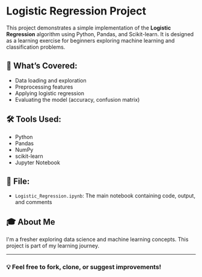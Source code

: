 # Logistic Regression Project

This project demonstrates a simple implementation of the **Logistic Regression** algorithm using Python, Pandas, and Scikit-learn. It is designed as a learning exercise for beginners exploring machine learning and classification problems.

## 📌 What’s Covered:
- Data loading and exploration
- Preprocessing features
- Applying logistic regression
- Evaluating the model (accuracy, confusion matrix)

## 🛠️ Tools Used:
- Python
- Pandas
- NumPy
- scikit-learn
- Jupyter Notebook

## 📁 File:
- `Logistic_Regression.ipynb`: The main notebook containing code, output, and comments

## 🎓 About Me
I'm a fresher exploring data science and machine learning concepts. This project is part of my learning journey.

---

### 💡 Feel free to fork, clone, or suggest improvements!
